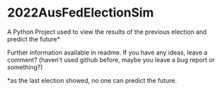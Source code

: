 # 2022AusFedElectionSim
A Python Project used to view the results of the previous election and predict the future* 



Further information available in readme. If you have any ideas, leave a comment? (haven't used github before, maybe you leave a bug report or something?)  



*as the last election showed, no one can predict the future.

